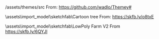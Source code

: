 /assets/themes/src
From:
	https://github.com/wadlo/Themey#

\assets\import_model\sketchfab\Cartoon tree
From:
	https://skfb.ly/o8txE

\assets\import_model\sketchfab\LowPoly Farm V2
From
	https://skfb.ly/6QYJI
